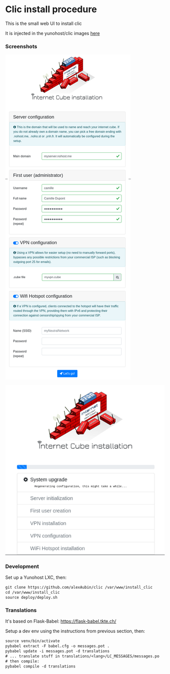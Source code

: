 # Clic install procedure

This is the small web UI to install clic

It is injected in the yunohost/clic images [here](https://github.com/YunoHost/arm-images/blob/yunohost/userpatches/customize-image.sh)

### Screenshots

![](./doc/install1.png)

![](./doc/install2.png)

### Development

Set up a Yunohost LXC, then:

```
git clone https://github.com/alexAubin/clic /var/www/install_clic
cd /var/www/install_clic
source deploy/deploy.sh
```

### Translations

It's based on Flask-Babel: https://flask-babel.tkte.ch/

Setup a dev env using the instructions from previous section, then:

```
source venv/bin/activate
pybabel extract -F babel.cfg -o messages.pot .
pybabel update -i messages.pot -d translations
# ... translate stuff in translations/<lang>/LC_MESSAGES/messages.po
# then compile:
pybabel compile -d translations
```
